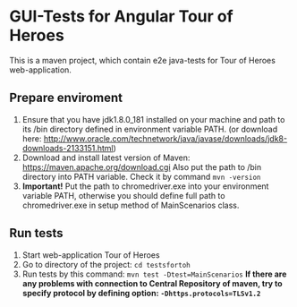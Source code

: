 # GUI-Tests for Angular Tour of Heroes
This is a maven project, which contain e2e java-tests for Tour of Heroes web-application.

## Prepare enviroment
1. Ensure that you have jdk1.8.0_181 installed on your machine and path to its /bin directory defined in environment variable PATH. (or download here: http://www.oracle.com/technetwork/java/javase/downloads/jdk8-downloads-2133151.html)
2. Download and install latest version of Maven: https://maven.apache.org/download.cgi
Also put the path to /bin directory into PATH variable. Check it by command ``mvn -version``
3. **Important!** Put the path to chromedriver.exe into your environment variable PATH, otherwise you should define full path to chromedriver.exe in setup method of MainScenarios class.

## Run tests
1. Start web-application Tour of Heroes
2. Go to directory of the project: ``cd testsfortoh``
3. Run tests by this command:  ``mvn test -Dtest=MainScenarios``
**If there are any problems with connection to Central Repository of maven, try to specify protocol by defining option: ``-Dhttps.protocols=TLSv1.2``**
